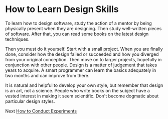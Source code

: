 # How to Learn Design Skills
[//]: # (Version:1.0.0)
To learn how to design software, study the action of a mentor by being physically present when they are designing. Then study well-written pieces of software. After that, you can read some books on the latest design techniques.

Then you must do it yourself. Start with a small project. When you are finally done, consider how the design failed or succeeded and how you diverged from your original conception. Then move on to larger projects, hopefully in conjunction with other people. Design is a matter of judgement that takes years to acquire. A smart programmer can learn the basics adequately in two months and can improve from there.

It is natural and helpful to develop your own style, but remember that design is an art, not a science. People who write books on the subject have a vested interest in making it seem scientific. Don't become dogmatic about particular design styles.

Next [How to Conduct Experiments](12-How%20to%20Conduct%20Experiments.md)
